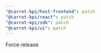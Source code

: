 ```yaml
---
"@carrot-kpi/host-frontend": patch
"@carrot-kpi/react": patch
"@carrot-kpi/sdk": patch
"@carrot-kpi/ui": patch
---
```


Force release
